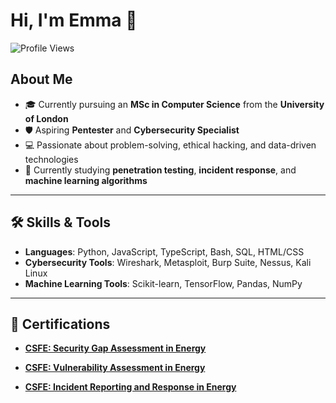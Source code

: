 # Hi, I'm Emma 🌷

![Profile Views](https://komarev.com/ghpvc/?username=butlerem&color=blue)

## About Me

- 🎓 Currently pursuing an **MSc in Computer Science** from the **University of London**  
- 🛡️ Aspiring **Pentester** and **Cybersecurity Specialist**  
- 💻 Passionate about problem-solving, ethical hacking, and data-driven technologies  
- 🌱 Currently studying **penetration testing**, **incident response**, and **machine learning algorithms**

---

## 🛠️ Skills & Tools

- **Languages**: Python, JavaScript, TypeScript, Bash, SQL, HTML/CSS  
- **Cybersecurity Tools**: Wireshark, Metasploit, Burp Suite, Nessus, Kali Linux  
- **Machine Learning Tools**: Scikit-learn, TensorFlow, Pandas, NumPy

---

## 📜 Certifications

- [**CSFE: Security Gap Assessment in Energy**](https://api.ca.badgr.io/public/assertions/KH2oGt9wQnmYQUI8ZDTrPg?identity__email=butlerem01%40gmail.com)  
 

- [**CSFE: Vulnerability Assessment in Energy**](https://ca.badgr.com/backpack/badges/670977a46eee411cae2aee78)  


- [**CSFE: Incident Reporting and Response in Energy**](https://api.ca.badgr.io/public/assertions/SoKSsrtmQrKOqsZlBVvgGw?identity__email=butlerem01%40gmail.com)  

